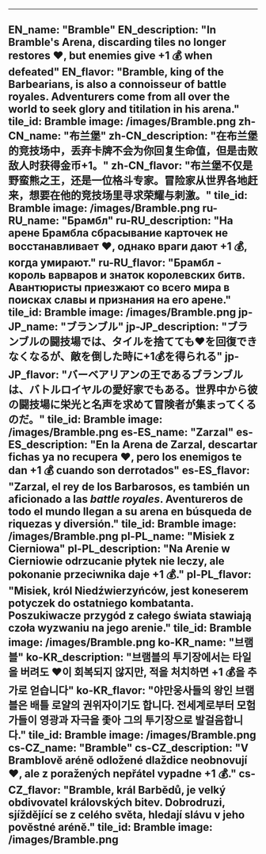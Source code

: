 ---

EN_name: "Bramble"
EN_description: "In Bramble's Arena, discarding tiles no longer restores ❤️, but enemies give +1 💰 when defeated"
EN_flavor: "Bramble, king of the Barbearians, is also a connoisseur of battle royales.  Adventurers come from all over the world to seek glory and titilation in his arena."
tile_id: Bramble
image: /images/Bramble.png
zh-CN_name: "布兰堡"
zh-CN_description: "在布兰堡的竞技场中，丢弃卡牌不会为你回复生命值，但是击败敌人时获得金币+1。"
zh-CN_flavor: "布兰堡不仅是野蛮熊之王，还是一位格斗专家。冒险家从世界各地赶来，想要在他的竞技场里寻求荣耀与刺激。"
tile_id: Bramble
image: /images/Bramble.png
ru-RU_name: "Брамбл"
ru-RU_description: "На арене Брамбла сбрасывание карточек не восстанавливает ❤️, однако враги дают +1 💰, когда умирают."
ru-RU_flavor: "Брамбл - король варваров и знаток королевских битв. Авантюристы приезжают со всего мира в поисках славы и признания на его арене."
tile_id: Bramble
image: /images/Bramble.png
jp-JP_name: "ブランブル"
jp-JP_description: "ブランブルの闘技場では、タイルを捨てても❤️を回復できなくなるが、敵を倒した時に+1💰を得られる"
jp-JP_flavor: "バーベアリアンの王であるブランブルは、バトルロイヤルの愛好家でもある。世界中から彼の闘技場に栄光と名声を求めて冒険者が集まってくるのだ。"
tile_id: Bramble
image: /images/Bramble.png
es-ES_name: "Zarzal"
es-ES_description: "En la Arena de Zarzal, descartar fichas ya no recupera ❤️, pero los enemigos te dan +1 💰 cuando son derrotados"
es-ES_flavor: "Zarzal, el rey de los Barbarosos, es también un aficionado a las <i>battle royales</i>. Aventureros de todo el mundo llegan a su arena en búsqueda de riquezas y diversión."
tile_id: Bramble
image: /images/Bramble.png
pl-PL_name: "Misiek z Cierniowa"
pl-PL_description: "Na Arenie w Cierniowie odrzucanie płytek nie leczy, ale pokonanie przeciwnika daje +1 💰."
pl-PL_flavor: "Misiek, król Niedźwierzyńców, jest koneserem potyczek do ostatniego kombatanta. Poszukiwacze przygód z całego świata stawiają czoła wyzwaniu na jego arenie."
tile_id: Bramble
image: /images/Bramble.png
ko-KR_name: "브램블"
ko-KR_description: "브램블의 투기장에서는 타일을 버려도 ❤️이 회복되지 않지만, 적을 처치하면 +1 💰을 추가로 얻습니다"
ko-KR_flavor: "야만웅사들의 왕인 브램블은 배틀 로얄의 권위자이기도 합니다. 전세계로부터 모험가들이 영광과 자극을 좇아 그의 투기장으로 발걸음합니다."
tile_id: Bramble
image: /images/Bramble.png
cs-CZ_name: "Bramble"
cs-CZ_description: "V Bramblově aréně odložené dlaždice neobnovují ❤️, ale z poražených nepřátel vypadne +1 💰."
cs-CZ_flavor: "Bramble, král Barbědů, je velký obdivovatel královských bitev. Dobrodruzi, sjíždějící se z celého světa, hledají slávu v jeho pověstné aréně."
tile_id: Bramble
image: /images/Bramble.png
---